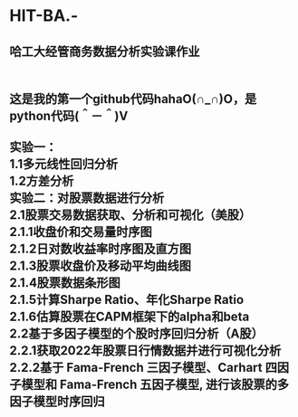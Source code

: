 # HIT-BA.-
<h2>哈工大经管商务数据分析实验课作业<h2/><br/>
这是我的第一个github代码hahaO(∩_∩)O，是python代码(＾－＾)V<br/>
<br/>
实验一：<br/>
  1.1多元线性回归分析<br/>
  1.2方差分析<br/>
实验二：对股票数据进行分析<br/>
  2.1股票交易数据获取、分析和可视化（美股）<br/>
     2.1.1收盘价和交易量时序图<br/>
      2.1.2日对数收益率时序图及直方图<br/>
      2.1.3股票收盘价及移动平均曲线图<br/>
      2.1.4股票数据条形图<br/>
      2.1.5计算Sharpe Ratio、年化Sharpe Ratio<br/>
      2.1.6估算股票在CAPM框架下的alpha和beta<br/>
   2.2基于多因子模型的个股时序回归分析（A股）<br/>
      2.2.1获取2022年股票日行情数据并进行可视化分析<br/>
      2.2.2基于 Fama-French 三因子模型、Carhart 四因子模型和 Fama-French 五因子模型, 进行该股票的多因子模型时序回归

